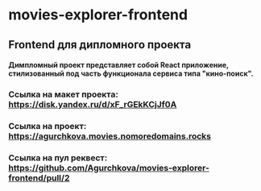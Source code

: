# movies-explorer-frontend

## Frontend для дипломного проекта

#### Димпломный проект представляет собой React приложение, стилизованный под часть функционала сервиса типа "кино-поиск".

### Ссылка на макет проекта: https://disk.yandex.ru/d/xF_rGEkKCjJf0A

### Ссылка на проект: https://agurchkova.movies.nomoredomains.rocks

### Ссылка на пул реквест: https://github.com/Agurchkova/movies-explorer-frontend/pull/2
